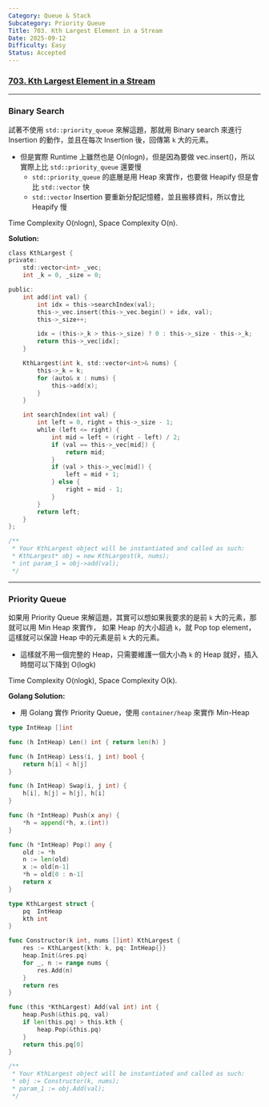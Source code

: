 ```yaml
---
Category: Queue & Stack
Subcategory: Priority Queue
Title: 703. Kth Largest Element in a Stream
Date: 2025-09-12
Difficulty: Easy
Status: Accepted
---
```

### [703. Kth Largest Element in a Stream]

---

### Binary Search

試著不使用 `std::priority_queue` 來解這題，那就用 Binary search 來進行 Insertion 的動作，並且在每次 Insertion 後，回傳第 `k` 大的元素。
-   但是實際 Runtime 上雖然也是 O(nlogn)，但是因為要做 vec.insert()，所以實際上比 `std::priority_queue` 還要慢
    -   `std::priority_queue` 的底層是用 Heap 來實作，也要做 Heapify 但是會比 `std::vector` 快
    -   `std::vector` Insertion 要重新分配記憶體，並且搬移資料，所以會比 Heapify 慢

Time Complexity O(nlogn), Space Complexity O(n).

**Solution:**
```go
class KthLargest {
private:
    std::vector<int> _vec;
    int _k = 0, _size = 0;

public:
    int add(int val) {
        int idx = this->searchIndex(val);
        this->_vec.insert(this->_vec.begin() + idx, val);
        this->_size++;

        idx = (this->_k > this->_size) ? 0 : this->_size - this->_k;
        return this->_vec[idx];
    }

    KthLargest(int k, std::vector<int>& nums) {
        this->_k = k;
        for (auto& x : nums) {
            this->add(x);
        }
    }

    int searchIndex(int val) {
        int left = 0, right = this->_size - 1;
        while (left <= right) {
            int mid = left + (right - left) / 2;
            if (val == this->_vec[mid]) {
                return mid;
            }
            if (val > this->_vec[mid]) {
                left = mid + 1;
            } else {
                right = mid - 1;
            }
        }
        return left;
    }
};

/**
 * Your KthLargest object will be instantiated and called as such:
 * KthLargest* obj = new KthLargest(k, nums);
 * int param_1 = obj->add(val);
 */
```

---

### Priority Queue

如果用 Priority Queue 來解這題，其實可以想如果我要求的是前 `k` 大的元素，那就可以用 Min Heap 來實作，
如果 Heap 的大小超過 `k`，就 Pop top element，這樣就可以保證 Heap 中的元素是前 `k` 大的元素。

-   這樣就不用一個完整的 Heap，只需要維護一個大小為 `k` 的 Heap 就好，插入時間可以下降到 O(logk)

Time Complexity O(nlogk), Space Complexity O(k).

**Golang Solution:**
-   用 Golang 實作 Priority Queue，使用 `container/heap` 來實作 Min-Heap
```go
type IntHeap []int

func (h IntHeap) Len() int { return len(h) }

func (h IntHeap) Less(i, j int) bool {
	return h[i] < h[j]
}

func (h IntHeap) Swap(i, j int) {
	h[i], h[j] = h[j], h[i]
}

func (h *IntHeap) Push(x any) {
	*h = append(*h, x.(int))
}

func (h *IntHeap) Pop() any {
	old := *h
	n := len(old)
	x := old[n-1]
	*h = old[0 : n-1]
	return x
}

type KthLargest struct {
	pq  IntHeap
	kth int
}

func Constructor(k int, nums []int) KthLargest {
	res := KthLargest{kth: k, pq: IntHeap{}}
	heap.Init(&res.pq)
	for _, n := range nums {
		res.Add(n)
	}
	return res
}

func (this *KthLargest) Add(val int) int {
    heap.Push(&this.pq, val)
	if len(this.pq) > this.kth {
		heap.Pop(&this.pq)
	}
	return this.pq[0]
}

/**
 * Your KthLargest object will be instantiated and called as such:
 * obj := Constructor(k, nums);
 * param_1 := obj.Add(val);
 */
```

[703. Kth Largest Element in a Stream]: https://leetcode.com/problems/kth-largest-element-in-a-stream